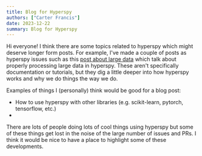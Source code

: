 ```yaml
---
title: Blog for Hyperspy
authors: ["Carter Francis"]
date: 2023-12-22
summary: Blog for Hyperspy
---
```


Hi everyone! I think there are some topics related to hyperspy which might deserve longer form 
posts.  For example, I've made a couple of posts as hyperspy issues such as this 
[post about large data](https://github.com/hyperspy/hyperspy/issues/3107) which talk about properly processing
large data in hyperspy. These aren't specifically documentation or tutorials, but they dig a little deeper into
how hyperspy works and why we do things the way we do.

Examples of things I (personally) think would be good for a blog post:

- How to use hyperspy with other libraries (e.g. scikit-learn, pytorch, tensorflow, etc.)
- 

There are lots of people doing lots of cool things using hyperspy but some of these things get lost in the
noise of the large number of issues and PRs.  I think it would be nice to have a place to highlight some of these
developments. 

